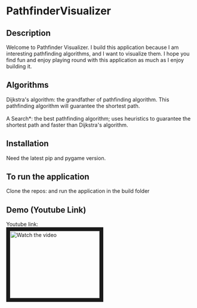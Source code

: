 # PathfinderVisualizer

Description
-----------
Welcome to Pathfinder Visualizer. I build this application because I am interesting pathfinding algorithms, and I want to visualize them. I hope you find fun and enjoy playing round with this application as much as I enjoy building it.

Algorithms
-----
Dijkstra's algorithm: the grandfather of pathfinding algorithm. This pathfinding algorithm will guarantee the shortest path.
<br><br>
A Search*: the best pathfinding algorithm; uses heuristics to guarantee the shortest path and faster than Dijkstra's algorithm.

Installation
-----------------------------------
Need the latest pip and pygame version.

To run the application
----------------------
Clone the repos:
and run the application in the build folder

Demo (Youtube Link)
-------------------
Youtube link: <br/>
<a href="https://youtu.be/FsD2F3UxaL4" target="_blank">
 <img src="https://img.youtube.com/vi/FsD2F3UxaL4/default.jpg" alt="Watch the video" width="240" height="180" border="10" />
</a>




